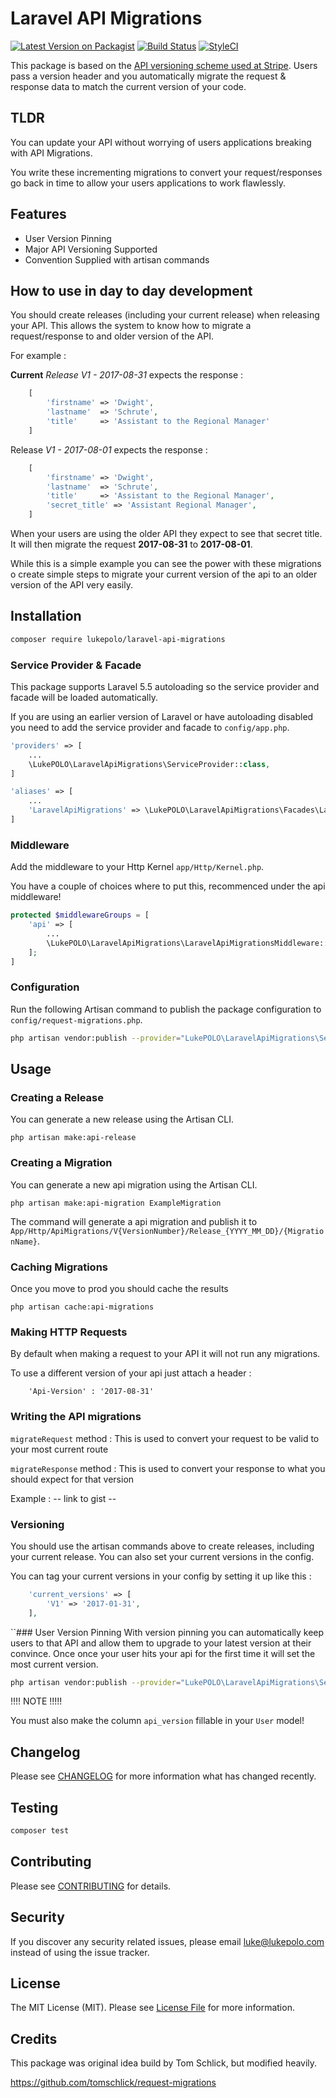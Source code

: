 # Laravel API Migrations
[![Latest Version on Packagist](https://img.shields.io/packagist/v/lukepolo/laravel-api-migrations.svg?style=flat-square)](https://packagist.org/packages/lukepolo/laravel-api-migrations)
[![Build Status](https://img.shields.io/travis/lukepolo/laravel-api-migrations/master.svg?style=flat-square)](https://travis-ci.org/lukepolo/laravel-api-migrations)
[![StyleCI](https://styleci.io/repos/102003593/shield)](https://styleci.io/repos/102003593)

This package is based on the [API versioning scheme used at Stripe](https://stripe.com/blog/api-versioning). Users pass a version header and you automatically migrate the request & response data to match the current version of your code.

## TLDR 
You can update your API without worrying of users applications breaking with API Migrations. 

You write these incrementing migrations to convert your request/responses go back in time to allow your users applications to work flawlessly.

## Features
* User Version Pinning
* Major API Versioning Supported
* Convention Supplied with artisan commands

## How to use in day to day development 
You should create releases (including your current release) when releasing your API.
This allows the system to know how to migrate a request/response to and older version of the API.

For example :

**Current** *Release V1 - 2017-08-31* expects the response :

```php
    [
        'firstname' => 'Dwight',
        'lastname'  => 'Schrute',
        'title'     => 'Assistant to the Regional Manager'
    ]
```

Release *V1 - 2017-08-01* expects the response :

```php
    [
        'firstname' => 'Dwight',
        'lastname'  => 'Schrute',
        'title'     => 'Assistant to the Regional Manager',
        'secret_title' => 'Assistant Regional Manager',
    ]
```

When your users are using the older API they expect to see that secret title.
It will then migrate the request **2017-08-31** to **2017-08-01**.

While this is a simple example you can see the power with these migrations o create simple steps to migrate your current version of the api
to an older version of the API very easily.

## Installation

```bash
composer require lukepolo/laravel-api-migrations
```

### Service Provider & Facade

This package supports Laravel 5.5 autoloading so the service provider and facade will be loaded automatically. 

If you are using an earlier version of Laravel or have autoloading disabled you need to add the service provider and facade to `config/app.php`.

```php
'providers' => [
    ...
    \LukePOLO\LaravelApiMigrations\ServiceProvider::class,
]
```

```php
'aliases' => [
    ...
    'LaravelApiMigrations' => \LukePOLO\LaravelApiMigrations\Facades\LaravelApiMigrations::class,
]
```

### Middleware

Add the middleware to your Http Kernel `app/Http/Kernel.php`.

You have a couple of choices where to put this, recommenced under the api middleware!

```php
protected $middlewareGroups = [
    'api' => [
        ...
        \LukePOLO\LaravelApiMigrations\LaravelApiMigrationsMiddleware::class,
    ];
]
```

### Configuration

Run the following Artisan command to publish the package configuration to `config/request-migrations.php`.

```bash
php artisan vendor:publish --provider="LukePOLO\LaravelApiMigrations\ServiceProvider" --tag=config
```

## Usage

### Creating a Release

You can generate a new release using the Artisan CLI.

```shell
php artisan make:api-release
```

### Creating a Migration

You can generate a new api migration using the Artisan CLI.

```shell
php artisan make:api-migration ExampleMigration
```

The command will generate a api migration and publish it to `App/Http/ApiMigrations/V{VersionNumber}/Release_{YYYY_MM_DD}/{MigrationName}`.

### Caching Migrations

Once you move to prod you should cache the results

```shell
php artisan cache:api-migrations
```

### Making HTTP Requests
By default when making a request to your API it will not run any migrations.

To use a different version of your api just attach a header :

```
    'Api-Version' : '2017-08-31'  
```

### Writing the API migrations

`migrateRequest` method : This is used to convert your request to be valid to your most current route

`migrateResponse` method : This is used to convert your response to what you should expect for that version

Example : -- link to gist --

### Versioning
 
You should use the artisan commands above to create releases, including your current release. You can also set your current versions in the config. 

You can tag your current versions in your config by setting it up like this : 
```php
    'current_versions' => [
        'V1' => '2017-01-31',
    ],
```

``### User Version Pinning
With version pinning you can automatically keep users to that API and allow them to upgrade to your latest version at their
convince. Once once your user hits your api for the first time it will set the most current version.

```bash
php artisan vendor:publish --provider="LukePOLO\LaravelApiMigrations\ServiceProvider" --tag=migrations
```

!!!! NOTE !!!!!

You must also make the column `api_version` fillable in your `User` model!

## Changelog

Please see [CHANGELOG](CHANGELOG.md) for more information what has changed recently.

## Testing

```bash
composer test
```

## Contributing

Please see [CONTRIBUTING](CONTRIBUTING.md) for details.

## Security

If you discover any security related issues, please email luke@lukepolo.com instead of using the issue tracker.

## License

The MIT License (MIT). Please see [License File](LICENSE.md) for more information.


## Credits 
This package was original idea build by Tom Schlick, but modified heavily.
 
https://github.com/tomschlick/request-migrations
